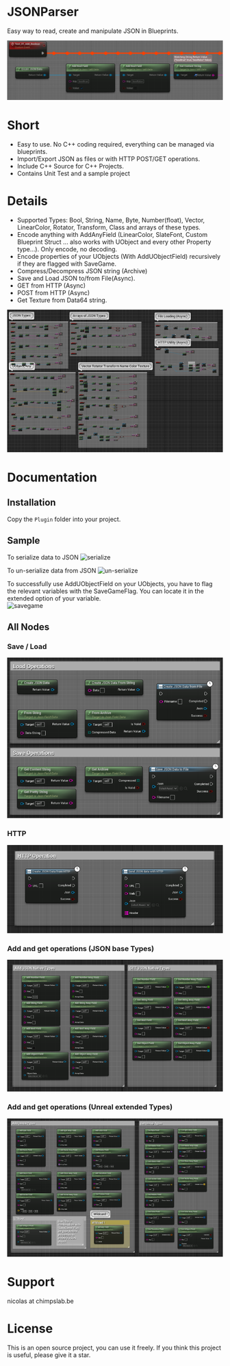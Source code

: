 # JSONParser

Easy way to read, create and manipulate JSON in Blueprints.

![Alt serialize](Docs/simple.png)

# Short

* Easy to use. No C++ coding required, everything can be managed via blueprints.
* Import/Export JSON as files or with HTTP POST/GET operations.
* Include C++ Source for C++ Projects.
* Contains Unit Test and a sample project

# Details

* Supported Types: Bool, String, Name, Byte, Number(float), Vector, LinearColor, Rotator, Transform, Class and arrays of these types.
* Encode anything with AddAnyField (LinearColor, SlateFont, Custom Blueprint Struct ... also works with UObject and every other Property type...). Only encode, no decoding.
* Encode properties of your UObjects (With AddUObjectField) recursively if they are flagged with SaveGame. 
* Compress/Decompress JSON string (Archive)
* Save and Load JSON to/from File(Async).
* GET from HTTP (Async)
* POST from HTTP (Async)
* Get Texture from Data64 string.

![unittest](Docs/unittest.png)


# Documentation

## Installation

Copy the `Plugin` folder into your project.

## Sample

To serialize data to JSON
![serialize](Docs/serialize.png)

To un-serialize data from JSON
![un-serialize](Docs/unserialize.png)

To successfully use AddUObjectField on your UObjects, you have to flag the relevant variables with the SaveGameFlag. 
You can locate it in the extended option of your variable.\
![savegame](Docs/savegamevariableproperty.png)

## All Nodes

### Save / Load

![API LOAD](Docs/apiloadsave.png)

### HTTP

![API HTTP](Docs/apihttp.png)

### Add and get operations (JSON base Types)

![API ADD GET](Docs/apiaddget.png)

### Add and get operations (Unreal extended Types)

![API ADD GET](Docs/apiaddgetue.png)


# Support
nicolas at chimpslab.be

# License
This is an open source project, you can use it freely. 
If you think this project is useful, please give it a star.
